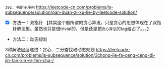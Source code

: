
`392. 判断子序列` https://leetcode-cn.com/problems/is-subsequence/solution/pan-duan-zi-xu-lie-by-leetcode-solution/
- [x] 方法一：双指针 【其实这个题所谓的贪心算法，只是贪心的思想体现在了双指针解法里。虽然也只是很trivial的，但是还是把`贪心算法`的tag给占了。。。】
- 方法二：动态规划

3种解法层层递进：贪心、二分查找和动态规划 https://leetcode-cn.com/problems/is-subsequence/solution/3chong-jie-fa-ceng-ceng-di-jin-tan-xin-er-fen-cha-/
